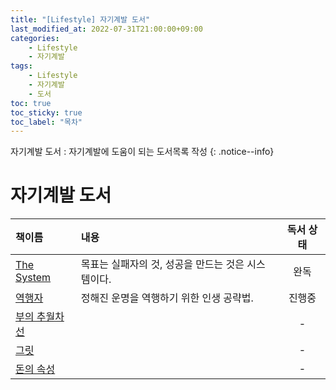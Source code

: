 ```yaml
---
title: "[Lifestyle] 자기계발 도서"
last_modified_at: 2022-07-31T21:00:00+09:00
categories:
    - Lifestyle
    - 자기계발
tags:
    - Lifestyle
    - 자기계발
    - 도서
toc: true
toc_sticky: true
toc_label: "목차"
---
```


자기계발 도서 : 자기계발에 도움이 되는 도서목록 작성
{: .notice--info}

# 자기계발 도서

| 책이름                                                                                                                                                                                                                                                                                                                                                                                                                                                                                     | 내용                                              | 독서 상태 |
|:------------------------------------------------------------|:------------------------------------------------|:-----:|
| [The System](http://www.yes24.com/Product/Goods/91159620)  | 목표는 실패자의 것, 성공을 만드는 것은 시스템이다.    |  완독   |
| [역행자](shorturl.at/glnoU)   | 정해진 운명을 역행하기 위한 인생 공략법.  |  진행중  |
| [부의 추월차선](shorturl.at/klpsT) |                   |   -   |
| [그릿](http://www.yes24.com/Product/Goods/32616060)                                                                                                                                                                                                                                                                                                                                                                                                                                       |                                                 |   -   |
| [돈의 속성](shorturl.at/hPVXZ)    |                                                 |   -   |
